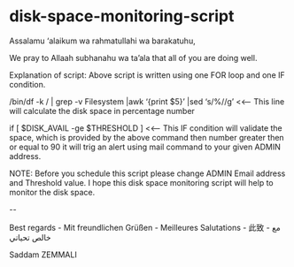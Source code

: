 # disk-space-monitoring-script
Assalamu ‘alaikum wa rahmatullahi wa barakatuhu,

We pray to Allaah subhanahu wa ta’ala that all of you are doing well.


Explanation of script: Above script is written using one FOR loop and one IF condition.

/bin/df -k / | grep -v Filesystem |awk ‘{print $5}’ |sed ‘s/%//g’     <<– This line will calculate the disk space in percentage number

if [ $DISK_AVAIL -ge $THRESHOLD ]   <<– This IF condition will validate the space, which is provided by the above command then number greater then or equal to 90 it will trig an alert using mail command to your given ADMIN address.

 

NOTE: Before you schedule this script please change ADMIN Email address and Threshold value.
I hope this disk space monitoring script will help to monitor the disk space.

-- 

Best regards - Mit freundlichen Grüßen - Meilleures Salutations - 此致 - مع خالص تحياتي

Saddam ZEMMALI
